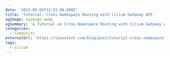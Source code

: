 ```yaml
---
date: '2023-05-05T12:51:00.000Z'
title: 'Tutorial: Cross-Namespace Routing with Cilium Gateway API'
ogImage: ogimage.webp
ogSummary: 'A Tutorial on Cross-Namespace Routing with Cilium Gateway API'
categories:
  - Community
externalUrl: 'https://isovalent.com/blog/post/tutorial-cross-namespace-routing-with-cilium-gateway-api/'
tags:
  - Cilium
---
```

